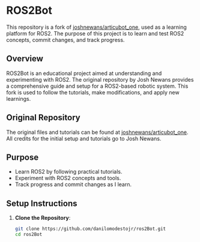 # ROS2Bot

This repository is a fork of [joshnewans/articubot_one](https://github.com/joshnewans/articubot_one), used as a learning platform for ROS2. The purpose of this project is to learn and test ROS2 concepts, commit changes, and track progress.

## Overview

ROS2Bot is an educational project aimed at understanding and experimenting with ROS2. The original repository by Josh Newans provides a comprehensive guide and setup for a ROS2-based robotic system. This fork is used to follow the tutorials, make modifications, and apply new learnings.

## Original Repository

The original files and tutorials can be found at [joshnewans/articubot_one](https://github.com/joshnewans/articubot_one). All credits for the initial setup and tutorials go to Josh Newans.

## Purpose

- Learn ROS2 by following practical tutorials.
- Experiment with ROS2 concepts and tools.
- Track progress and commit changes as I learn.

## Setup Instructions

1. **Clone the Repository**:
   ```sh
   git clone https://github.com/danilomodestojr/ros2Bot.git
   cd ros2Bot
